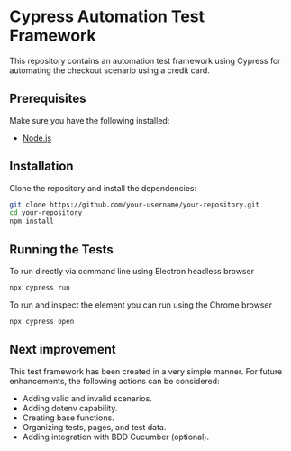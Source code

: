 # Cypress Automation Test Framework
This repository contains an automation test framework using Cypress for automating the checkout scenario using a credit card.

## Prerequisites
Make sure you have the following installed:
- [Node.js](https://nodejs.org/)

## Installation    
Clone the repository and install the dependencies:

```bash
git clone https://github.com/your-username/your-repository.git
cd your-repository
npm install
```

## Running the Tests
To run directly via command line using Electron headless browser 
```bash
npx cypress run
```
To run and inspect the element you can run using the Chrome browser
```bash
npx cypress open
```

## Next improvement
This test framework has been created in a very simple manner. For future enhancements, the following actions can be considered:
- Adding valid and invalid scenarios.
- Adding dotenv capability.
- Creating base functions.
- Organizing tests, pages, and test data.
- Adding integration with BDD Cucumber (optional).
